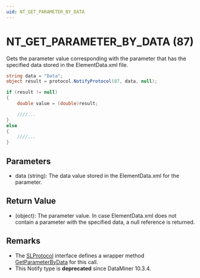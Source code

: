 ```yaml
---
uid: NT_GET_PARAMETER_BY_DATA
---
```


# NT_GET_PARAMETER_BY_DATA (87)

Gets the parameter value corresponding with the parameter that has the specified data stored in the ElementData.xml file.

```csharp
string data = "Data";
object result = protocol.NotifyProtocol(87, data, null);

if (result != null)
{
    double value = (double)result;

    ////...
}
else
{
    ////...
}
```

## Parameters

- data (string): The data value stored in the ElementData.xml for the parameter.

## Return Value

- (object): The parameter value. In case ElementData.xml does not contain a parameter with the specified data, a null reference is returned.

## Remarks

- The [SLProtocol](xref:Skyline.DataMiner.Scripting.SLProtocol) interface defines a wrapper method [GetParameterByData](xref:Skyline.DataMiner.Scripting.SLProtocol.GetParameterByData(System.String)) for this call.
- This Notify type is **deprecated** since DataMiner 10.3.4.<!-- RN 33625 -->
